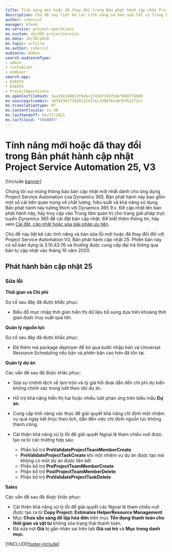 ```yaml
---
title: Tính năng mới hoặc đã thay đổi trong Bản phát hành cập nhật Project Service Automation 25, V3
description: Chủ đề này liệt kê các tính năng và bản sửa lỗi có trong Bản phát hành cập nhật Project Service Automation 25, V3.
author: ruhercul
manager: kfend
ms.service: project-operations
ms.custom: dyn365-projectservice
ms.date: 10/26/2020
ms.topic: article
ms.author: ruhercul
audience: Admin
search.audienceType:
- admin
- customizer
- enduser
search.app:
- D365CE
- D365PS
- ProjectOperations
ms.openlocfilehash: 3aa10e1d4b23fbe6c2743d71497bdef840776008
ms.sourcegitcommit: 3d78338773929121d17ec3386f6cb67bfb2272cc
ms.translationtype: HT
ms.contentlocale: vi-VN
ms.lasthandoff: 04/27/2021
ms.locfileid: "5948897"
---
```

# <a name="whats-new-or-changed-in-project-service-automation-update-release-25-v3"></a>Tính năng mới hoặc đã thay đổi trong Bản phát hành cập nhật Project Service Automation 25, V3

[!include [banner](../includes/psa-now-project-operations.md)]

Chúng tôi vui mừng thông báo bản cập nhật mới nhất dành cho ứng dụng Project Service Automation của Dynamics 365. Bản phát hành này bao gồm một số cải tiến quan trọng về chất lượng, hiệu suất và khả năng sử dụng. Bản phát hành này tương thích với Dynamics 365 9.x. Để cập nhật lên bản phát hành này, hãy truy cập vào Trung tâm quản trị cho trang giải pháp trực tuyến Dynamics 365 để cài đặt bản cập nhật. Để biết thêm thông tin, hãy xem [Cài đặt, cập nhật hoặc xóa giải pháp ưu tiên](/power-platform/admin/install-remove-preferred-solution).

Chủ đề này liệt kê các tính năng và bản sửa lỗi mới hoặc đã thay đổi đối với Project Service Automation V3, Bản phát hành cập nhật 25. Phiên bản này có số bản dựng là 3.10.43.76 và thường được cung cấp đại trà thông qua bản tự cập nhật vào tháng 10 năm 2020.

## <a name="update-release-25"></a>Phát hành bản cập nhật 25

### <a name="bug-fixes"></a>Sửa lỗi

**Thời gian và Chi phí**

Sự cố sau đây đã được khắc phục:

- Biểu đồ mục nhập thời gian hiển thị dữ liệu bổ sung dựa trên khoảng thời gian được truy xuất quá lớn.

**Quản lý nguồn lực**

Sự cố sau đây đã được khắc phục:

- Đã thêm mã package deployer để bỏ qua bước nhập bản vá Universal Resource Scheduling nếu bản vá phiên bản cao hơn đã tồn tại.

**Quản lý dự án**

Các vấn đề sau đã được khắc phục:

- Sửa sự chênh lệch về làm tròn và tỷ giá hối đoái dẫn đến chi phí dự kiến không chính xác trong lưới theo dõi dự án.
- Hỗ trợ khả năng hiển thị hai hoặc nhiều lưới phản ứng trên biểu mẫu **Dự án**.
- Cung cấp tính năng xác thực để giải quyết khả năng chỉ định một nhiệm vụ quá ngày kết thúc theo lịch, dẫn đến việc chỉ định nguồn lực không thành công.
- Cải thiện khả năng xử lý lỗi để giải quyết Ngoại lệ tham chiếu null được tạo ra từ các trường hợp sau:

    - Phần bổ trợ **PreValidateProjectTeamMemberCreate**
    - **PreValidateProjectTaskCreate** khi một nhiệm vụ dự án được tạo mà không có một dự án được liên kết
    - Phần bổ trợ **PreProjectTeamMemberCreate**
    - Phần bổ trợ **PostProjectTeamMemberDelete**
    - Phần bổ trợ **PreValidateProjectTaskDelete**

**Sales**

Các vấn đề sau đã được khắc phục:

- Cải thiện khả năng xử lý lỗi để giải quyết các Ngoại lệ tham chiếu null được tạo ra từ **Copy Project: Estimates HelperResource Management**.
- Mục **Chưa sẵn sàng để lập hóa đơn** trên mục **Tồn đọng thanh toán cho thời gian và vật tư** không xóa trạng thái thanh toán.
- Đã sửa nút **Giá** bị gắn nhãn sai trên tab **Giá vai trò** và **Mục trong danh mục**.


[!INCLUDE[footer-include](../includes/footer-banner.md)]